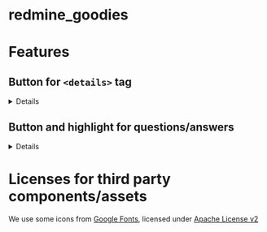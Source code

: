 # redmine_goodies

# Features

## Button for `<details>` tag

<details>

Simple version:

![](img-readme/details1.png)

Version w/ custom text for expand/collapse:

![](img-readme/details2.png)

You can select an existing section, and it will be wrapped in `<details>`.

![](img-readme/details3.png)

![](img-readme/details4.png)

And by the way, this is how it's rendered. `<details>` is a standard HTML tag; it's not our invention. You can use it anywhere in HTML and/or Markdown. In other programs as well, e.g. GitHub, etc. We use this tag even for this `README.md` that you are currently reading 🙂.

![](img-readme/details5.png)

</details>

## Button and highlight for questions/answers

<details>

### Add questions

<table>
    <tr>
        <td>Fig 1</td>
        <td>Fig 2</td>
    </tr>
    <tr>
        <td>

![](img-readme/questions1.png)
        </td>
        <td>

![](img-readme/questions2.png)
        </td>
    </tr>
    <tr>
        <td colspan="2">Fig 3</td>
    </tr>
    <tr>
        <td colspan="2">

![](img-readme/questions3.png)

Questions w/o answer are in *yellow*.
        </td>
    </tr>
</table>

In our company we leverage this plugin and:
* we have a scheduled task (written in TS / [deno](https://deno.com/))
* that uses the API to check if the questions are answered
* and if not, it sends reminders.

### Answer to questions

<table>
    <tr>
        <td>Fig 1</td>
        <td>Fig 2</td>
    </tr>
    <tr>
        <td>

![](img-readme/questions4.png)
        </td>
        <td>

![](img-readme/questions5.png)

Will switch the issue in edit mode and add the macro.
        </td>
    </tr>
    <tr>
        <td colspan="2">Fig 3</td>
    </tr>
    <tr>
        <td colspan="2">

![](img-readme/questions6.png)

If the issue is in edit mode, it will append the macro, to the existing note (at cursor position)
        </td>
    </tr>
    <tr>
        <td colspan="2">Fig 4</td>
    </tr>
    <tr>
        <td colspan="2">

![](img-readme/questions7.png)

The answers are in *green*. The answered questions switched from *yellow* to *blue*. 

Questions and answers are cross linked; click on *#note-???* to navigate between them.
        </td>
    </tr>
    <tr>
        <td colspan="2">Fig 5</td>
    </tr>
    <tr>
        <td colspan="2">

![](img-readme/questions8.png)

A question can have multiple answers.
        </td>
    </tr>    
</table>

**Hint:** the question system can also be used on forums.

## Limitation

1/ WHEN a question is on page 1 of a **forum** AND the answer is on page 2, THEN the cross-linking between them will not work properly.

![](img-readme/question_forum.png)

![](img-readme/answer_forum.png)

Even if the question has an answer, it is not marked as answered. Also, when you click on the link to the question from the answer, nothing happens.

</details>

# Licenses for third party components/assets

We use some icons from [Google Fonts](https://fonts.google.com/icons), licensed under [Apache License v2](https://www.apache.org/licenses/LICENSE-2.0.html)